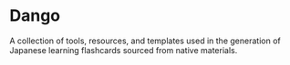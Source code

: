 # Dango
A collection of tools, resources, and templates used in the generation of Japanese learning flashcards sourced from native materials.
